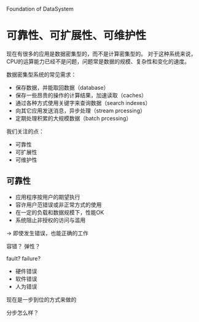 Foundation of DataSystem


# 可靠性、可扩展性、可维护性

现在有很多的应用是数据密集型的，而不是计算密集型的。 对于这种系统来说，CPU的运算能力已经不是问题，问题常是数据的规模、复杂性和变化的速度。

数据密集型系统的常见需求：
- 保存数据，并能取回数据（database）
- 保存一些昂贵的操作的计算结果，加速读取（caches）
- 通过各种方式使用关键字来查询数据（search indexes）
- 向其它应用发送消息，异步处理（stream prcessing）
- 定期处理积累的大规模数据（batch prcessing）

我们关注的点：
- 可靠性
- 可扩展性
- 可维护性

## 可靠性
- 应用程序按用户的期望执行
- 容许用户范错误或非正常方式的使用
- 在一定的负载和数据规模下，性能OK
- 系统阻止非授权的访问与滥用

->  即使发生错误，也能正确的工作

容错？ 弹性？

fault? failure?


- 硬件错误
- 软件错误
- 人为错误



现在是一步到位的方式来做的

分步怎么样？ 






